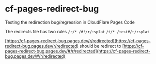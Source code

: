 # cf-pages-redirect-bug

Testing the redirection bug/regression in CloudFlare Pages Code

The redirects file has two rules
  `/r/* /#!/r/:splat`
  `/t/* /test#/t/:splat`

[https://cf-pages-redirect-bug.pages.dev/r/redirected](https://cf-pages-redirect-bug.pages.dev/r/redirected) should be redirect to [https://cf-pages-redirect-bug.pages.dev/#/r/redirected](https://cf-pages-redirect-bug.pages.dev/#/r/redirected) 

